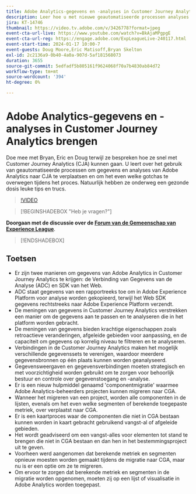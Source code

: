```yaml
---
title: Adobe Analytics-gegevens en -analyses in Customer Journey Analytics brengen
description: Leer hoe u met nieuwe geautomatiseerde processen analyses en gegevens van Adobe Analytics naar Adobe Customer Journey Analytics kunt verplaatsen.
jira: KT-14746
thumbnail: https://video.tv.adobe.com/v/3426778?format=jpeg
event-cta-url-live: https://www.youtube.com/watch?v=BkAjaMPgpgE
event-cta-url-reg: https://engage.adobe.com/ExpLeagueLive-240117.html
event-start-time: 2024-01-17 10:00-7
event-guests: Doug Moore,Eric Matisoff,Bryan Skelton
exl-id: 2c2136a9-0b40-4a0a-907d-5af181568073
duration: 3655
source-git-commit: 5edfadf5b805161f9624068f70a7b4830ab84d72
workflow-type: tm+mt
source-wordcount: '394'
ht-degree: 0%

---
```


# Adobe Analytics-gegevens en -analyses in Customer Journey Analytics brengen

Doe mee met Bryan, Eric en Doug terwijl ze bespreken hoe ze snel met Customer Journey Analytics (CJA) kunnen gaan. U leert over het gebruik van geautomatiseerde processen om gegevens en analyses van Adobe Analytics naar CJA te verplaatsen en om het even welke gotchas te overwegen tijdens het proces. Natuurlijk hebben ze onderweg een gezonde dosis leuke tips en trucs.

>[!VIDEO](https://video.tv.adobe.com/v/3426778/?quality=12&learn=on)

>[!BEGINSHADEBOX &quot;Heb je vragen?&quot;]

**Doorgaan met de discussie over de [Forum van de Gemeenschap van Experience League](https://experienceleaguecommunities.adobe.com/t5/adobe-analytics-discussions/experience-league-live-post-session-discussion-bringing-your/m-p/646093#M3582)**.

>[!ENDSHADEBOX]

## Toetsen

* Er zijn twee manieren om gegevens van Adobe Analytics in Customer Journey Analytics te krijgen: de Verbinding van Gegevens van de Analyse (ADC) en SDK van het Web.
* ADC staat gegevens van een rapportreeks toe om in Adobe Experience Platform voor analyse worden gekopieerd, terwijl het Web SDK gegevens rechtstreeks naar Adobe Experience Platform verzendt.
* De meningen van gegevens in Customer Journey Analytics verstrekken een manier om de gegevens aan te passen en te analyseren die in het platform worden gebracht.
* De meningen van gegevens bieden krachtige eigenschappen zoals retroactieve veranderingen, afgeleide gebieden voor aanpassing, en de capaciteit om gegevens op korrelig niveau te filtreren en te analyseren.
* Verbindingen in de Customer Journey Analytics maken het mogelijk verschillende gegevenssets te verenigen, waardoor meerdere gegevensbronnen op één plaats kunnen worden geanalyseerd.
* Gegevensweergaven en gegevensverbindingen moeten strategisch en met voorzichtigheid worden gebruikt om te zorgen voor behoorlijk bestuur en controle over gegevenstoegang en -analyse.
* Er is een nieuw hulpmiddel genaamd &#39;componentmigratie&#39; waarmee Adobe Analytics-beheerders projecten kunnen migreren naar CGA.
* Wanneer het migreren van een project, worden alle componenten in de lijsten, evenals om het even welke segmenten of berekende toegepaste metriek, over verplaatst naar CGA.
* Er is een kaartproces waar de componenten die niet in CGA bestaan kunnen worden in kaart gebracht gebruikend vangst-al of afgeleide gebieden.
* Het wordt geadviseerd om een vangst-alles voor elementen tot stand te brengen die niet in CGA bestaan en dan hen in het bestemmingsproject uit te geven.
* Voorheen werd aangenomen dat berekende metriek en segmenten opnieuw moesten worden gemaakt tijdens de migratie naar CGA, maar nu is er een optie om ze te migreren.
* Om ervoor te zorgen dat berekende metriek en segmenten in de migratie worden opgenomen, moeten zij op een lijst of visualisatie in Adobe Analytics worden toegepast.
